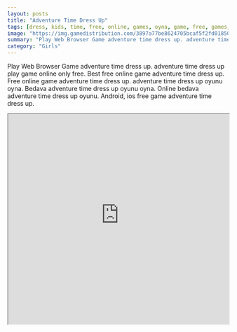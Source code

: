 ```yaml
---
layout: posts
title: "Adventure Time Dress Up"
tags: [dress, kids, time, free, online, games, oyna, game, free, games, play, play, games]
image: "https://img.gamedistribution.com/3897a77be8624705bcaf5f2fd018500f.jpg"
summary: "Play Web Browser Game adventure time dress up. adventure time dress up play game online only free. Best free online game adventure time dress up. Free online game adventure time dress up. adventure time dress up oyunu oyna. Bedava adventure time dress up oyunu oyna. Online bedava adventure time dress up oyunu. Android, ios free game adventure time dress up."
category: "Girls"
---
```


Play Web Browser Game adventure time dress up. adventure time dress up play game online only free. Best free online game adventure time dress up. Free online game adventure time dress up. adventure time dress up oyunu oyna. Bedava adventure time dress up oyunu oyna. Online bedava adventure time dress up oyunu. Android, ios free game adventure time dress up.

<iframe width="100%" height="480px;" src="https://html5.gamedistribution.com/3897a77be8624705bcaf5f2fd018500f/"></iframe>
